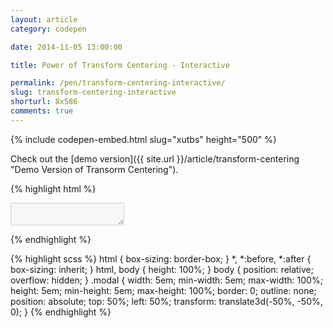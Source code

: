 ```yaml
---
layout: article
category: codepen

date: 2014-11-05 13:00:00

title: Power of Transform Centering - Interactive

permalink: /pen/transform-centering-interactive/
slug: transform-centering-interactive
shorturl: 8x586
comments: true
---
```


{% include codepen-embed.html slug="xutbs" height="500" %}

Check out the [demo version]({{ site.url }}/article/transform-centering "Demo Version of Transorm Centering").

{% highlight html %}
<textarea class="modal" disabled></textarea>
{% endhighlight %}

{% highlight scss %}
html {
  box-sizing: border-box;
}
*, *:before, *:after {
  box-sizing: inherit;
}
html,
body {
  height: 100%;
}
body {
  position: relative;
  overflow: hidden;
}
.modal {
  width:     5em;
  min-width: 5em;
  max-width: 100%;
  height:     5em;
  min-height: 5em;
  max-height: 100%;
  border: 0;
  outline: none;
  position: absolute;
  top:  50%;
  left: 50%;
  transform: translate3d(-50%, -50%, 0);
}
{% endhighlight %}
